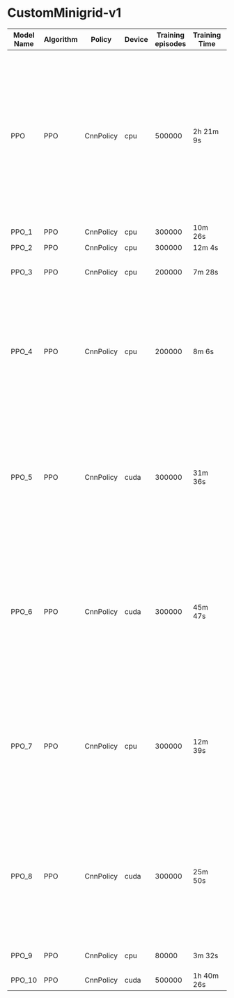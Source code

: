 # CustomMinigrid-v1

| Model Name | Algorithm | Policy    | Device | Training<br/>episodes | Training Time | Description                                                                                                                                                                                                                                                                                                                                                                                                                                                                                                                                                                                         |
|------------|-----------|-----------|--------|-----------------------|---------------|-----------------------------------------------------------------------------------------------------------------------------------------------------------------------------------------------------------------------------------------------------------------------------------------------------------------------------------------------------------------------------------------------------------------------------------------------------------------------------------------------------------------------------------------------------------------------------------------------------|
| PPO        | PPO       | CnnPolicy | cpu    | 500000                | 2h 21m 9s     | - Tamaño del tablero: 25x25 <br/>- `max_steps` a 50 <br/>- Posición del agente y objetivo aleatorias (el agente siempre en la columna ixquierda y el objetivo en la derecha).<br/>- Action Space: `Box(low=np.array([0, 0, -1]), high=np.array([3, 3, 1]), dtype=np.float32)` El agente puede realizar solo una de las siguientes acciones: moverse en una de las 4 direcciones, rotar, disparar o no hacer nada. <br/>- Observation Space: `Dict({"image": Box(low=0, high=255, shape=(25, 25, 3),dtype="uint8",),"direction": spaces.Box(low=-np.pi, high=np.pi, shape=(1,), dtype=np.float64)})` |
| PPO_1      | PPO       | CnnPolicy | cpu    | 300000                | 10m 26s       | - Tamaño del tablero: 5x5 <br/>- `max_steps` a 5                                                                                                                                                                                                                                                                                                                                                                                                                                                                                                                                                    |
| PPO_2      |PPO|CnnPolicy| cpu    | 300000                | 12m 4s        |                                                                                                                                                                                                                                                                                                                                                                                                                                                                                                                                                                                                     |
| PPO_3      |PPO|CnnPolicy| cpu    | 200000                | 7m 28s        | - Agente siempre empieza en la posición (1,1).<br/>- Objetivo siempre en (3,3).<br/>- `grid_size = 5` y `max_steps = 5`                                                                                                                                                                                                                                                                                                                                                                                                                                                                             |
| PPO_4      |PPO|CnnPolicy| cpu    | 200000                | 8m 6s         | - Agente siempre empieza en la posición (1,1).<br/>- Objetivo siempre en (3,3).<br/>- `grid_size = 5` y `max_steps = 5`.<br/>- Action Space: `Box(low=np.array([-1, -1]), high=np.array([1, 1]), dtype=np.float32)` Donde un parámetro indica la dirección y otro si dispara o no (no hay movimiento). Puede rotar y disparar a la vez en un mismo step: primero se actualiza la nueva dirección y luego dispara.                                                                                                                                                                                   |
| PPO_5      |PPO|CnnPolicy| cuda   | 300000                | 31m 36s       | - Agente en posición aleatoria dentro de la primera columna.<br/>- Objetivo en posición aleatoria dentro de la última columna.<br/>- `grid_size = 5` y `max_steps = 5`.<br/>- Action Space: `Box(low=np.array([-1, -1]), high=np.array([1, 1]), dtype=np.float32)` Donde un parámetro indica la dirección y otro si dispara o no (no hay movimiento). Puede rotar y disparar a la vez en un mismo step: primero se actualiza la nueva dirección y luego dispara.                                                                                                                                    |
| PPO_6      |PPO|CnnPolicy| cuda   | 300000                | 45m 47s       | - Agente en posición aleatoria dentro de la primera columna.<br/>- Objetivo en posición aleatoria dentro de la última columna.<br/>- `grid_size = 25` y `max_steps = 5`.<br/>- Action Space: `Box(low=np.array([-1, -1]), high=np.array([1, 1]), dtype=np.float32)` Donde un parámetro indica la dirección y otro si dispara o no (no hay movimiento). Puede rotar y disparar a la vez en un mismo step: primero se actualiza la nueva dirección y luego dispara.                                                                                                                                   |
| PPO_7      |PPO|CnnPolicy| cpu    | 300000                | 12m 39s       | - Agente en posición aleatoria dentro de la primera columna.<br/>- Objetivo en posición aleatoria dentro de la última columna.<br/>- `grid_size = 5` y `max_steps = 5`.<br/>- Action Space: `Box(low=np.array([-1, -1]), high=np.array([1, 1]), dtype=np.float32)` Donde un parámetro indica la dirección y otro si dispara o no (no hay movimiento). Puede rotar y disparar a la vez en un mismo step: primero se actualiza la nueva dirección y luego dispara.                                                                                                                                    |
| PPO_8      |PPO|CnnPolicy| cuda   | 300000                | 25m 50s       | - Agente en posición aleatoria dentro de la primera columna.<br/>- Objetivo en posición aleatoria dentro de la última columna.<br/>- `grid_size = 5` y `max_steps = 5`.<br/>- Action Space: `Box(low=np.array([-1, -1]), high=np.array([1, 1]), dtype=np.float32)` Donde un parámetro indica la dirección y otro si dispara o no (no hay movimiento). Puede rotar y disparar a la vez en un mismo step: primero se actualiza la nueva dirección y luego dispara.                                                                                                                                    |
| PPO_9      |PPO|CnnPolicy| cpu    | 80000                 | 3m 32s        | - Igual que el modelo anterior (PPO_8) pero con `multi_action=False`.                                                                                                                                                                                                                                                                                                                                                                                                                                                                                                                                 |
|PPO_10|PPO|CnnPolicy|cuda|500000|1h 40m 26s|grid_size = 25, max_steps = 50, random positions, no walls|
